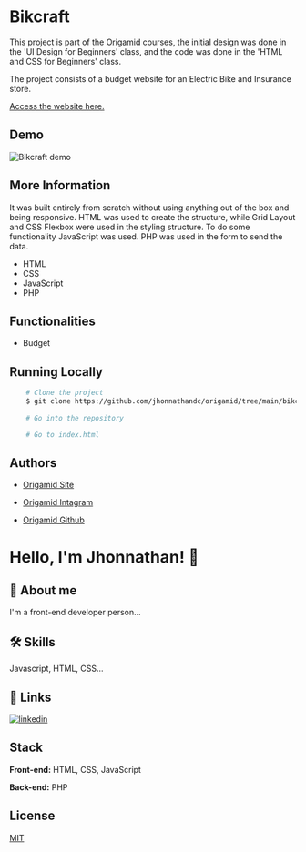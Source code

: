 # Bikcraft

This project is part of the [Origamid](https://www.origamid.com) courses, the initial design was done in the 'UI Design for Beginners' class, and the code was done in the 'HTML and CSS for Beginners' class.

The project consists of a budget website for an Electric Bike and Insurance store.

[Access the website here.]()

## Demo

![Bikcraft demo](https://user-images.githubusercontent.com/82620787/179368653-8ce73560-9a2e-4da2-bd52-16c083f01d17.png)

## More Information

It was built entirely from scratch without using anything out of the box and being responsive. HTML was used to create the structure, while Grid Layout and CSS Flexbox were used in the styling structure. To do some functionality JavaScript was used. PHP was used in the form to send the data.

- HTML
- CSS
- JavaScript
- PHP
## Functionalities

- Budget
## Running Locally



```bash
    # Clone the project
    $ git clone https://github.com/jhonnathandc/origamid/tree/main/bikcraft
    
    # Go into the repository

    # Go to index.html
```

## Authors

- [Origamid Site](https://www.origamid.com)

- [Origamid Intagram](https://www.instagram.com/origamid.cursos/)

- [Origamid Github](https://github.com/origamid)

# Hello, I'm Jhonnathan! 👋

## 🚀 About me
I'm a front-end developer person...

## 🛠 Skills
Javascript, HTML, CSS...

## 🔗 Links
[![linkedin](https://img.shields.io/badge/linkedin-0A66C2?style=for-the-badge&logo=linkedin&logoColor=white)](https://www.linkedin.com/in/jhonnathan-cora-6427661b0/)

## Stack

**Front-end:** HTML, CSS, JavaScript

**Back-end:** PHP

## License

[MIT](https://choosealicense.com/licenses/mit/)
